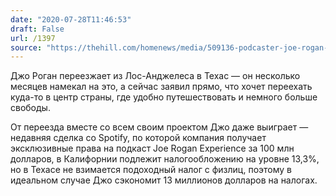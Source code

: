 ```yaml
---
date: "2020-07-28T11:46:53"
draft: False
url: /1397
source: "https://thehill.com/homenews/media/509136-podcaster-joe-rogan-announces-move-from-la-to-texas-there-are-too-many-people"
---
```


Джо Роган переезжает из Лос-Анджелеса в Техас — он несколько месяцев намекал на это, а сейчас заявил прямо, что хочет переехать куда-то в центр страны, где удобно путешествовать и немного больше свободы.



От переезда вместе со всем своим проектом Джо даже выиграет — недавняя сделка со Spotify, по которой компания получает эксклюзивные права на подкаст Joe Rogan Experience за 100 млн долларов, в Калифорнии подлежит налогообложению на уровне 13,3%, но в Техасе не взимается подоходный налог с физлиц, поэтому в идеальном случае Джо сэкономит 13 миллионов долларов на налогах.
